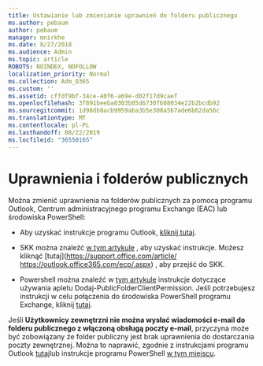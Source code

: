 ```yaml
---
title: Ustawianie lub zmienianie uprawnień do folderu publicznego
ms.author: pebaum
author: pebaum
manager: mnirkhe
ms.date: 8/27/2018
ms.audience: Admin
ms.topic: article
ROBOTS: NOINDEX, NOFOLLOW
localization_priority: Normal
ms.collection: Adm_O365
ms.custom: ''
ms.assetid: cffdf9bf-34ce-40f6-a69e-d02f17d9caef
ms.openlocfilehash: 3f891beeba8303b05d6730f608034e22b2bcdb92
ms.sourcegitcommit: 1d98db8acb9959aba3b5e308a567ade6b62da56c
ms.translationtype: MT
ms.contentlocale: pl-PL
ms.lasthandoff: 08/22/2019
ms.locfileid: "36550165"
---
```

# <a name="permissions-and-public-folders"></a>Uprawnienia i folderów publicznych

Można zmienić uprawnienia na folderów publicznych za pomocą programu Outlook, Centrum administracyjnego programu Exchange (EAC) lub środowiska PowerShell:
  
- Aby uzyskać instrukcje programu Outlook, [kliknij tutaj](https://support.office.com/article/Set-or-change-permissions-for-a-public-folder-b2e0440c-7873-48ec-9ff2-b1a20b723005.aspx).
    
- SKK można znaleźć [w tym artykule](https://technet.microsoft.com/library/jj651147%28v=exchg.150%29.aspx.aspx#Anchor_1) , aby uzyskać instrukcje. Możesz kliknąć [tutaj](https://support.office.com/article/ https://outlook.office365.com/ecp/.aspx) , aby przejść do SKK. 
    
- Powershell można znaleźć w [tym artykule](https://technet.microsoft.com/library/bb124743%28v=exchg.160%29.aspx.aspx) instrukcje dotyczące używania apletu Dodaj-PublicFolderClientPermission. Jeśli potrzebujesz instrukcji w celu połączenia do środowiska PowerShell programu Exchange, kliknij [tutaj](https://technet.microsoft.com/library/jj984289%28v=exchg.160%29.aspx.aspx).
    
Jeśli **Użytkownicy zewnętrzni nie można wysłać wiadomości e-mail do folderu publicznego z włączoną obsługą poczty e-mail**, przyczyna może być zobowiązany że folder publiczny jest brak uprawnienia do dostarczania poczty zewnętrznej. Można to naprawić, zgodnie z instrukcjami programu Outlook [tutaj](https://technet.microsoft.com/library/aa997560%28v=exchg.150%29.aspx.aspx#Anchor_1)lub instrukcje programu PowerShell [w tym miejscu](https://support.microsoft.com/help/2984402/-5.7.1-smtp-550-5.7.1-resolver.rst.authrequired-nondelivery-report-when-external-users-try-to-send-mail-to-mail-enabled-public-folders-in-office-365.aspx).
  

